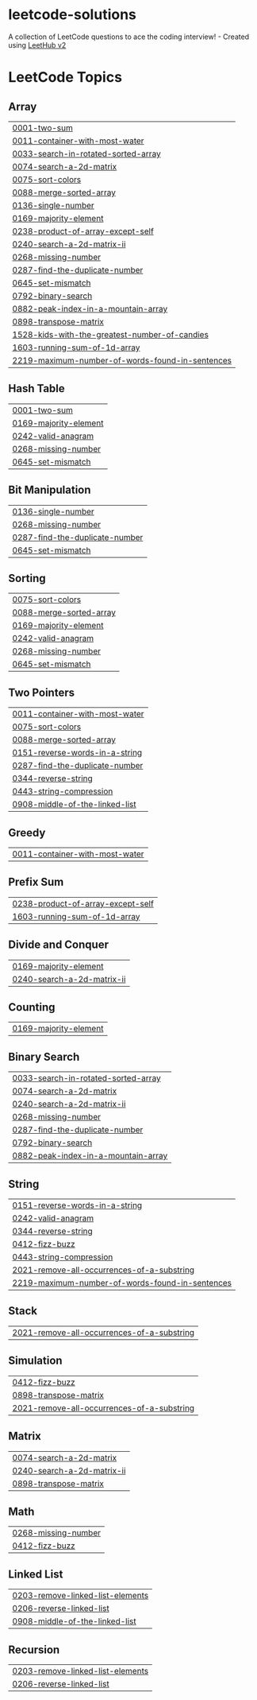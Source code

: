 # leetcode-solutions
A collection of LeetCode questions to ace the coding interview! - Created using [LeetHub v2](https://github.com/arunbhardwaj/LeetHub-2.0)

<!---LeetCode Topics Start-->
# LeetCode Topics
## Array
|  |
| ------- |
| [0001-two-sum](https://github.com/tanned366/leetcode-solutions/tree/master/0001-two-sum) |
| [0011-container-with-most-water](https://github.com/tanned366/leetcode-solutions/tree/master/0011-container-with-most-water) |
| [0033-search-in-rotated-sorted-array](https://github.com/tanned366/leetcode-solutions/tree/master/0033-search-in-rotated-sorted-array) |
| [0074-search-a-2d-matrix](https://github.com/tanned366/leetcode-solutions/tree/master/0074-search-a-2d-matrix) |
| [0075-sort-colors](https://github.com/tanned366/leetcode-solutions/tree/master/0075-sort-colors) |
| [0088-merge-sorted-array](https://github.com/tanned366/leetcode-solutions/tree/master/0088-merge-sorted-array) |
| [0136-single-number](https://github.com/tanned366/leetcode-solutions/tree/master/0136-single-number) |
| [0169-majority-element](https://github.com/tanned366/leetcode-solutions/tree/master/0169-majority-element) |
| [0238-product-of-array-except-self](https://github.com/tanned366/leetcode-solutions/tree/master/0238-product-of-array-except-self) |
| [0240-search-a-2d-matrix-ii](https://github.com/tanned366/leetcode-solutions/tree/master/0240-search-a-2d-matrix-ii) |
| [0268-missing-number](https://github.com/tanned366/leetcode-solutions/tree/master/0268-missing-number) |
| [0287-find-the-duplicate-number](https://github.com/tanned366/leetcode-solutions/tree/master/0287-find-the-duplicate-number) |
| [0645-set-mismatch](https://github.com/tanned366/leetcode-solutions/tree/master/0645-set-mismatch) |
| [0792-binary-search](https://github.com/tanned366/leetcode-solutions/tree/master/0792-binary-search) |
| [0882-peak-index-in-a-mountain-array](https://github.com/tanned366/leetcode-solutions/tree/master/0882-peak-index-in-a-mountain-array) |
| [0898-transpose-matrix](https://github.com/tanned366/leetcode-solutions/tree/master/0898-transpose-matrix) |
| [1528-kids-with-the-greatest-number-of-candies](https://github.com/tanned366/leetcode-solutions/tree/master/1528-kids-with-the-greatest-number-of-candies) |
| [1603-running-sum-of-1d-array](https://github.com/tanned366/leetcode-solutions/tree/master/1603-running-sum-of-1d-array) |
| [2219-maximum-number-of-words-found-in-sentences](https://github.com/tanned366/leetcode-solutions/tree/master/2219-maximum-number-of-words-found-in-sentences) |
## Hash Table
|  |
| ------- |
| [0001-two-sum](https://github.com/tanned366/leetcode-solutions/tree/master/0001-two-sum) |
| [0169-majority-element](https://github.com/tanned366/leetcode-solutions/tree/master/0169-majority-element) |
| [0242-valid-anagram](https://github.com/tanned366/leetcode-solutions/tree/master/0242-valid-anagram) |
| [0268-missing-number](https://github.com/tanned366/leetcode-solutions/tree/master/0268-missing-number) |
| [0645-set-mismatch](https://github.com/tanned366/leetcode-solutions/tree/master/0645-set-mismatch) |
## Bit Manipulation
|  |
| ------- |
| [0136-single-number](https://github.com/tanned366/leetcode-solutions/tree/master/0136-single-number) |
| [0268-missing-number](https://github.com/tanned366/leetcode-solutions/tree/master/0268-missing-number) |
| [0287-find-the-duplicate-number](https://github.com/tanned366/leetcode-solutions/tree/master/0287-find-the-duplicate-number) |
| [0645-set-mismatch](https://github.com/tanned366/leetcode-solutions/tree/master/0645-set-mismatch) |
## Sorting
|  |
| ------- |
| [0075-sort-colors](https://github.com/tanned366/leetcode-solutions/tree/master/0075-sort-colors) |
| [0088-merge-sorted-array](https://github.com/tanned366/leetcode-solutions/tree/master/0088-merge-sorted-array) |
| [0169-majority-element](https://github.com/tanned366/leetcode-solutions/tree/master/0169-majority-element) |
| [0242-valid-anagram](https://github.com/tanned366/leetcode-solutions/tree/master/0242-valid-anagram) |
| [0268-missing-number](https://github.com/tanned366/leetcode-solutions/tree/master/0268-missing-number) |
| [0645-set-mismatch](https://github.com/tanned366/leetcode-solutions/tree/master/0645-set-mismatch) |
## Two Pointers
|  |
| ------- |
| [0011-container-with-most-water](https://github.com/tanned366/leetcode-solutions/tree/master/0011-container-with-most-water) |
| [0075-sort-colors](https://github.com/tanned366/leetcode-solutions/tree/master/0075-sort-colors) |
| [0088-merge-sorted-array](https://github.com/tanned366/leetcode-solutions/tree/master/0088-merge-sorted-array) |
| [0151-reverse-words-in-a-string](https://github.com/tanned366/leetcode-solutions/tree/master/0151-reverse-words-in-a-string) |
| [0287-find-the-duplicate-number](https://github.com/tanned366/leetcode-solutions/tree/master/0287-find-the-duplicate-number) |
| [0344-reverse-string](https://github.com/tanned366/leetcode-solutions/tree/master/0344-reverse-string) |
| [0443-string-compression](https://github.com/tanned366/leetcode-solutions/tree/master/0443-string-compression) |
| [0908-middle-of-the-linked-list](https://github.com/tanned366/leetcode-solutions/tree/master/0908-middle-of-the-linked-list) |
## Greedy
|  |
| ------- |
| [0011-container-with-most-water](https://github.com/tanned366/leetcode-solutions/tree/master/0011-container-with-most-water) |
## Prefix Sum
|  |
| ------- |
| [0238-product-of-array-except-self](https://github.com/tanned366/leetcode-solutions/tree/master/0238-product-of-array-except-self) |
| [1603-running-sum-of-1d-array](https://github.com/tanned366/leetcode-solutions/tree/master/1603-running-sum-of-1d-array) |
## Divide and Conquer
|  |
| ------- |
| [0169-majority-element](https://github.com/tanned366/leetcode-solutions/tree/master/0169-majority-element) |
| [0240-search-a-2d-matrix-ii](https://github.com/tanned366/leetcode-solutions/tree/master/0240-search-a-2d-matrix-ii) |
## Counting
|  |
| ------- |
| [0169-majority-element](https://github.com/tanned366/leetcode-solutions/tree/master/0169-majority-element) |
## Binary Search
|  |
| ------- |
| [0033-search-in-rotated-sorted-array](https://github.com/tanned366/leetcode-solutions/tree/master/0033-search-in-rotated-sorted-array) |
| [0074-search-a-2d-matrix](https://github.com/tanned366/leetcode-solutions/tree/master/0074-search-a-2d-matrix) |
| [0240-search-a-2d-matrix-ii](https://github.com/tanned366/leetcode-solutions/tree/master/0240-search-a-2d-matrix-ii) |
| [0268-missing-number](https://github.com/tanned366/leetcode-solutions/tree/master/0268-missing-number) |
| [0287-find-the-duplicate-number](https://github.com/tanned366/leetcode-solutions/tree/master/0287-find-the-duplicate-number) |
| [0792-binary-search](https://github.com/tanned366/leetcode-solutions/tree/master/0792-binary-search) |
| [0882-peak-index-in-a-mountain-array](https://github.com/tanned366/leetcode-solutions/tree/master/0882-peak-index-in-a-mountain-array) |
## String
|  |
| ------- |
| [0151-reverse-words-in-a-string](https://github.com/tanned366/leetcode-solutions/tree/master/0151-reverse-words-in-a-string) |
| [0242-valid-anagram](https://github.com/tanned366/leetcode-solutions/tree/master/0242-valid-anagram) |
| [0344-reverse-string](https://github.com/tanned366/leetcode-solutions/tree/master/0344-reverse-string) |
| [0412-fizz-buzz](https://github.com/tanned366/leetcode-solutions/tree/master/0412-fizz-buzz) |
| [0443-string-compression](https://github.com/tanned366/leetcode-solutions/tree/master/0443-string-compression) |
| [2021-remove-all-occurrences-of-a-substring](https://github.com/tanned366/leetcode-solutions/tree/master/2021-remove-all-occurrences-of-a-substring) |
| [2219-maximum-number-of-words-found-in-sentences](https://github.com/tanned366/leetcode-solutions/tree/master/2219-maximum-number-of-words-found-in-sentences) |
## Stack
|  |
| ------- |
| [2021-remove-all-occurrences-of-a-substring](https://github.com/tanned366/leetcode-solutions/tree/master/2021-remove-all-occurrences-of-a-substring) |
## Simulation
|  |
| ------- |
| [0412-fizz-buzz](https://github.com/tanned366/leetcode-solutions/tree/master/0412-fizz-buzz) |
| [0898-transpose-matrix](https://github.com/tanned366/leetcode-solutions/tree/master/0898-transpose-matrix) |
| [2021-remove-all-occurrences-of-a-substring](https://github.com/tanned366/leetcode-solutions/tree/master/2021-remove-all-occurrences-of-a-substring) |
## Matrix
|  |
| ------- |
| [0074-search-a-2d-matrix](https://github.com/tanned366/leetcode-solutions/tree/master/0074-search-a-2d-matrix) |
| [0240-search-a-2d-matrix-ii](https://github.com/tanned366/leetcode-solutions/tree/master/0240-search-a-2d-matrix-ii) |
| [0898-transpose-matrix](https://github.com/tanned366/leetcode-solutions/tree/master/0898-transpose-matrix) |
## Math
|  |
| ------- |
| [0268-missing-number](https://github.com/tanned366/leetcode-solutions/tree/master/0268-missing-number) |
| [0412-fizz-buzz](https://github.com/tanned366/leetcode-solutions/tree/master/0412-fizz-buzz) |
## Linked List
|  |
| ------- |
| [0203-remove-linked-list-elements](https://github.com/tanned366/leetcode-solutions/tree/master/0203-remove-linked-list-elements) |
| [0206-reverse-linked-list](https://github.com/tanned366/leetcode-solutions/tree/master/0206-reverse-linked-list) |
| [0908-middle-of-the-linked-list](https://github.com/tanned366/leetcode-solutions/tree/master/0908-middle-of-the-linked-list) |
## Recursion
|  |
| ------- |
| [0203-remove-linked-list-elements](https://github.com/tanned366/leetcode-solutions/tree/master/0203-remove-linked-list-elements) |
| [0206-reverse-linked-list](https://github.com/tanned366/leetcode-solutions/tree/master/0206-reverse-linked-list) |
<!---LeetCode Topics End-->